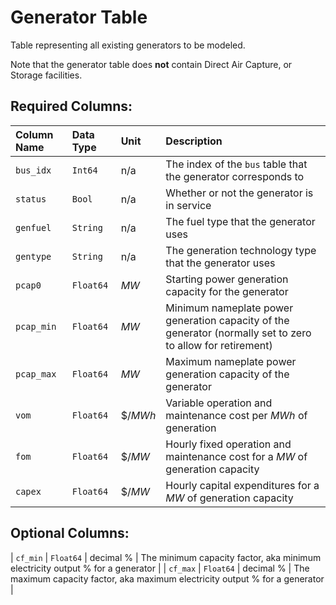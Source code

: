 Generator Table
===============
Table representing all existing generators to be modeled.

Note that the generator table does **not** contain Direct Air Capture, or Storage facilities.

## Required Columns:

| Column Name | Data Type | Unit | Description |
| :-- | :-- | :-- | :-- |
| `bus_idx` | `Int64` | n/a | The index of the `bus` table that the generator corresponds to |
| `status` | `Bool` | n/a | Whether or not the generator is in service |
| `genfuel` | `String` | n/a | The fuel type that the generator uses |
| `gentype` | `String` | n/a | The generation technology type that the generator uses |
| `pcap0` | `Float64` | $MW$ | Starting power generation capacity for the generator |
| `pcap_min` | `Float64` | $MW$ | Minimum nameplate power generation capacity of the generator (normally set to zero to allow for retirement) |
| `pcap_max` | `Float64` | $MW$ | Maximum nameplate power generation capacity of the generator |
| `vom` | `Float64` | $\$/MWh$ | Variable operation and maintenance cost per $MWh$ of generation |
| `fom` | `Float64` | $\$/MW$ | Hourly fixed operation and maintenance cost for a $MW$ of generation capacity |
| `capex` | `Float64` | $\$/MW$ | Hourly capital expenditures for a $MW$ of generation capacity |


## Optional Columns: 
| `cf_min` | `Float64` | decimal % | The minimum capacity factor, aka minimum electricity output % for a generator |
| `cf_max` | `Float64` | decimal % | The maximum capacity factor, aka maximum electricity output % for a generator |

